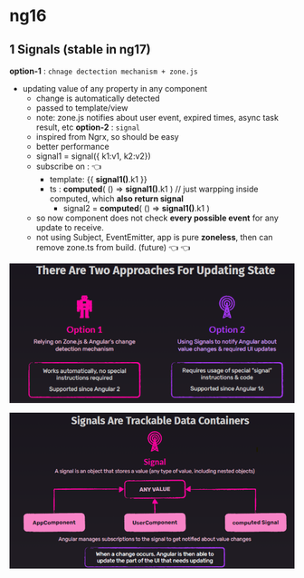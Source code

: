 # ng16
## 1 Signals (stable in ng17)
**option-1** : `chnage dectection mechanism + zone.js`
  - updating value of any property in any component 
    - change is automatically detected
    - passed to template/view
    - note: zone.js notifies about user event, expired times, async task result, etc
**option-2** : `signal`
    - inspired from Ngrx, so should be easy
    - better performance
    - signal1 = signal({ k1:v1, k2:v2})
    - subscribe on : :point_left:
      - template: {{ **signal1()**.k1 }}
      - ts : **computed**( () => **signal1()**.k1 ) // just warpping inside computed, which **also return signal**
        - signal2 = **computed**( () => **signal1()**.k1 )
    - so now component does not check **every possible event** for any update to receive.
    - not using Subject, EventEmitter, app is pure **zoneless**, then can remove zone.ts from build. (future) :point_left: :point_left:
  

![img_1.png](../TEMP/image/evo/ng16/img_1.png)

![img.png](../TEMP/image/evo/ng16/img.png)

